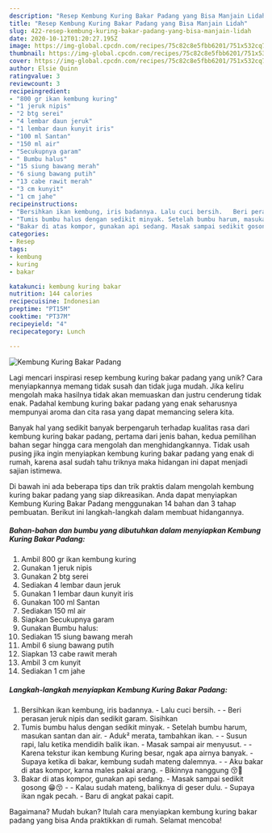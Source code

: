 ```yaml
---
description: "Resep Kembung Kuring Bakar Padang yang Bisa Manjain Lidah"
title: "Resep Kembung Kuring Bakar Padang yang Bisa Manjain Lidah"
slug: 422-resep-kembung-kuring-bakar-padang-yang-bisa-manjain-lidah
date: 2020-10-12T01:20:27.195Z
image: https://img-global.cpcdn.com/recipes/75c82c8e5fbb6201/751x532cq70/kembung-kuring-bakar-padang-foto-resep-utama.jpg
thumbnail: https://img-global.cpcdn.com/recipes/75c82c8e5fbb6201/751x532cq70/kembung-kuring-bakar-padang-foto-resep-utama.jpg
cover: https://img-global.cpcdn.com/recipes/75c82c8e5fbb6201/751x532cq70/kembung-kuring-bakar-padang-foto-resep-utama.jpg
author: Elsie Quinn
ratingvalue: 3
reviewcount: 3
recipeingredient:
- "800 gr ikan kembung kuring"
- "1 jeruk nipis"
- "2 btg serei"
- "4 lembar daun jeruk"
- "1 lembar daun kunyit iris"
- "100 ml Santan"
- "150 ml air"
- "Secukupnya garam"
- " Bumbu halus"
- "15 siung bawang merah"
- "6 siung bawang putih"
- "13 cabe rawit merah"
- "3 cm kunyit"
- "1 cm jahe"
recipeinstructions:
- "Bersihkan ikan kembung, iris badannya. Lalu cuci bersih.   Beri perasan jeruk nipis dan sedikit garam. Sisihkan"
- "Tumis bumbu halus dengan sedikit minyak. Setelah bumbu harum, masukan santan dan air. Aduk² merata, tambahkan ikan.  Susun rapi, lalu ketika mendidih balik ikan. Masak sampai air menyusut.  Karena tekstur ikan kembung Kuring besar, ngak apa airnya banyak.  Supaya ketika di bakar, kembung sudah mateng dalemnya.   Aku bakar di atas kompor, karna males pakai arang.  Bikinnya nanggung 😚🤗"
- "Bakar di atas kompor, gunakan api sedang. Masak sampai sedikit gosong 😁😚  Kalau sudah mateng, baliknya di geser dulu. Supaya ikan ngak pecah. Baru di angkat pakai capit."
categories:
- Resep
tags:
- kembung
- kuring
- bakar

katakunci: kembung kuring bakar 
nutrition: 144 calories
recipecuisine: Indonesian
preptime: "PT15M"
cooktime: "PT37M"
recipeyield: "4"
recipecategory: Lunch

---
```



![Kembung Kuring Bakar Padang](https://img-global.cpcdn.com/recipes/75c82c8e5fbb6201/751x532cq70/kembung-kuring-bakar-padang-foto-resep-utama.jpg)

Lagi mencari inspirasi resep kembung kuring bakar padang yang unik? Cara menyiapkannya memang tidak susah dan tidak juga mudah. Jika keliru mengolah maka hasilnya tidak akan memuaskan dan justru cenderung tidak enak. Padahal kembung kuring bakar padang yang enak seharusnya mempunyai aroma dan cita rasa yang dapat memancing selera kita.



Banyak hal yang sedikit banyak berpengaruh terhadap kualitas rasa dari kembung kuring bakar padang, pertama dari jenis bahan, kedua pemilihan bahan segar hingga cara mengolah dan menghidangkannya. Tidak usah pusing jika ingin menyiapkan kembung kuring bakar padang yang enak di rumah, karena asal sudah tahu triknya maka hidangan ini dapat menjadi sajian istimewa.


Di bawah ini ada beberapa tips dan trik praktis dalam mengolah kembung kuring bakar padang yang siap dikreasikan. Anda dapat menyiapkan Kembung Kuring Bakar Padang menggunakan 14 bahan dan 3 tahap pembuatan. Berikut ini langkah-langkah dalam membuat hidangannya.

<!--inarticleads1-->

##### Bahan-bahan dan bumbu yang dibutuhkan dalam menyiapkan Kembung Kuring Bakar Padang:

1. Ambil 800 gr ikan kembung kuring
1. Gunakan 1 jeruk nipis
1. Gunakan 2 btg serei
1. Sediakan 4 lembar daun jeruk
1. Gunakan 1 lembar daun kunyit iris
1. Gunakan 100 ml Santan
1. Sediakan 150 ml air
1. Siapkan Secukupnya garam
1. Gunakan  Bumbu halus:
1. Sediakan 15 siung bawang merah
1. Ambil 6 siung bawang putih
1. Siapkan 13 cabe rawit merah
1. Ambil 3 cm kunyit
1. Sediakan 1 cm jahe




<!--inarticleads2-->

##### Langkah-langkah menyiapkan Kembung Kuring Bakar Padang:

1. Bersihkan ikan kembung, iris badannya. - Lalu cuci bersih.  -  - Beri perasan jeruk nipis dan sedikit garam. Sisihkan
1. Tumis bumbu halus dengan sedikit minyak. - Setelah bumbu harum, masukan santan dan air. - Aduk² merata, tambahkan ikan. -  - Susun rapi, lalu ketika mendidih balik ikan. - Masak sampai air menyusut. -  - Karena tekstur ikan kembung Kuring besar, ngak apa airnya banyak.  - Supaya ketika di bakar, kembung sudah mateng dalemnya.  -  - Aku bakar di atas kompor, karna males pakai arang.  - Bikinnya nanggung 😚🤗
1. Bakar di atas kompor, gunakan api sedang. - Masak sampai sedikit gosong 😁😚 -  - Kalau sudah mateng, baliknya di geser dulu. - Supaya ikan ngak pecah. - Baru di angkat pakai capit.




Bagaimana? Mudah bukan? Itulah cara menyiapkan kembung kuring bakar padang yang bisa Anda praktikkan di rumah. Selamat mencoba!
